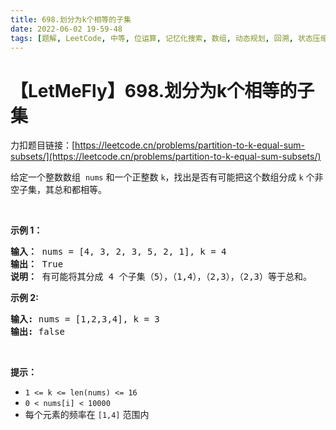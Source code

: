 ```yaml
---
title: 698.划分为k个相等的子集
date: 2022-06-02 19-59-48
tags: [题解, LeetCode, 中等, 位运算, 记忆化搜索, 数组, 动态规划, 回溯, 状态压缩]
---
```


# 【LetMeFly】698.划分为k个相等的子集

力扣题目链接：[https://leetcode.cn/problems/partition-to-k-equal-sum-subsets/](https://leetcode.cn/problems/partition-to-k-equal-sum-subsets/)

<p>给定一个整数数组&nbsp;&nbsp;<code>nums</code> 和一个正整数 <code>k</code>，找出是否有可能把这个数组分成 <code>k</code> 个非空子集，其总和都相等。</p>

<p>&nbsp;</p>

<p><strong>示例 1：</strong></p>

<pre>
<strong>输入：</strong> nums = [4, 3, 2, 3, 5, 2, 1], k = 4
<strong>输出：</strong> True
<strong>说明：</strong> 有可能将其分成 4 个子集（5），（1,4），（2,3），（2,3）等于总和。</pre>

<p><strong>示例 2:</strong></p>

<pre>
<strong>输入:</strong> nums = [1,2,3,4], k = 3
<strong>输出:</strong> false</pre>

<p>&nbsp;</p>

<p><strong>提示：</strong></p>

<ul>
	<li><code>1 &lt;= k &lt;= len(nums) &lt;= 16</code></li>
	<li><code>0 &lt; nums[i] &lt; 10000</code></li>
	<li>每个元素的频率在 <code>[1,4]</code> 范围内</li>
</ul>


    